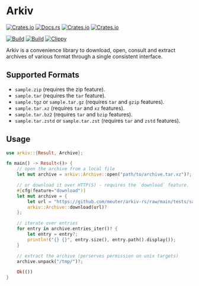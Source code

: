 # Arkiv

[![Crates.io](https://img.shields.io/crates/v/arkiv)](https://crates.io/crates/arkiv)
[![Docs.rs](https://docs.rs/arkiv/badge.svg)](https://docs.rs/arkiv)
[![Crates.io](https://img.shields.io/crates/d/arkiv)](https://crates.io/crates/arkiv)
[![Crates.io](https://img.shields.io/crates/l/arkiv)](https://github.com/meuter/arkiv-rs/blob/main/LICENSE)

[![Build](https://github.com/meuter/arkiv-rs/actions/workflows/build.yml/badge.svg)](https://github.com/meuter/arkiv-rs/actions/workflows/build.yml)
[![Build](https://github.com/meuter/arkiv-rs/actions/workflows/test.yml/badge.svg)](https://github.com/meuter/arkiv-rs/actions/workflows/test.yml)
[![Clippy](https://github.com/meuter/arkiv-rs/actions/workflows/clippy.yml/badge.svg)](https://github.com/meuter/arkiv-rs/actions/workflows/clippy.yml)

Arkiv is a convenience library to download, open, consult and extract archives of various 
format through a single consistent interface.

## Supported Formats

- `sample.zip` (requires the zip feature).
- `sample.tar` (requires the `tar` feature).
- `sample.tgz` or `sample.tar.gz` (requires `tar` and `gzip` features).
- `sample.tar.xz` (requires `tar` and `xz` features).
- `sample.tar.bz2` (requires `tar` and `bzip` features).
- `sample.tar.zstd` or `sample.tar.zst` (requires `tar` and `zstd` features).

## Usage

```rust , no_run
use arkiv::{Result, Archive};

fn main() -> Result<()> {
    // open the archive from a local file
    let mut archive = arkiv::Archive::open("path/to/archive.tar.xz")?;

    // or download it over HTTP(S) - requires the `download` feature.
    #[cfg(feature="download")]
    let mut archive = {
        let url = "https://github.com/meuter/arkiv-rs/raw/main/tests/sample/sample.tar.zstd";
        arkiv::Archive::download(url)?
    };

    // iterate over entries
    for entry in archive.entries_iter()? {
        let entry = entry?;
        println!("{} {}", entry.size(), entry.path().display());
    }

    // extract the archive (perserves permission on unix targets)
    archive.unpack("/tmp/")?;

    Ok(())
}
```

